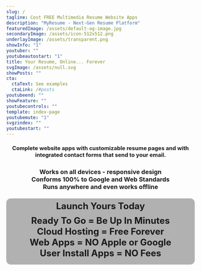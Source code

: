 ```yaml
---
slug: /
tagline: Cost FREE Multimedia Resume Website Apps
description: "MyResume - Next-Gen Resume Platform"
featuredImage: /assets/default-og-image.jpg
secondaryImage: /assets/icon-512x512.png
underlayImage: /assets/transparent.png
showInfo: "1"
youtuber: ""
youtubeautostart: "1"
title: Your Resume, Online... Forever
svgImage: /assets/null.svg
showPosts: ""
cta:
  ctaText: See examples
  ctaLink: /#posts
youtubeend: ""
showFeature: ""
youtubecontrols: ""
template: index-page
youtubemute: "1"
svgzindex: ""
youtubestart: ""
---
```

<h3 class="" style="color:; font-weight:bold; font-size:105%; margin:1rem 0; text-align:center; padding:5px; border-radius:12px;">
Complete website apps with customizable resume pages and with integrated contact forms that send to your email. </h3>

<h3 class="" style="color:; margin:1rem 0; text-align:center; padding:5px; border-radius:12px;">
Works on all devices - responsive design
<br />
Conforms 100% to Google and Web Standards 
<br />
Runs anywhere and even works offline
<br />
 </h3>


 <div class="" style=" background:rgba(0,0,0,0.30); padding: 1rem 2rem; border: 0px double rgb(255, 255, 255); border-radius: 12px;"><h2 class="title1 txtshadow-header" style="position: relative; text-align: center; float: none; margin: 0px; padding: 0px; font-size: 1.5rem;"><span class="" style="font-size: 100%; font-weight: bold; border-radius: 12px; margin-top: -10px; position: absolute; width: 100%; display: flex; justify-content: center; border: 0px solid rgb(0, 0, 0);">Launch Yours Today</span>
 <br />
 Ready To Go = Be Up In Minutes<br />
<!-- Serverless Cloud Based = FREE<br /> -->
Cloud Hosting = Free Forever<br />
Web Apps = NO Apple or Google
<br />
<span  className="neonText2">User Install Apps = NO Fees<br />



 
 <!-- <br><span style="font-size: 90%;">Fast | Flexible | Secure | Features</span><br><br> -->

<!-- <h3 class="" style="color:; font-weight:bold; font-size:115%; margin:1rem 0; text-align:center; padding:5px; border-radius:12px;"> Built for artists, photographers, musicians, and others who want their resume online forever and to stand out from the crowd.
</h3> -->

<!-- <blockquote>
<p>MyResume produce top-notch SEO-minded content that ranks incredibly well in Google page rankings. It has everything! Social Media sites auto import Website previews with descriptions. It makes things SO easy, just click to share!</p>
<div style="text-align:right; padding-right:20%;"> – Satisfied MyResume User</div>
</blockquote> -->